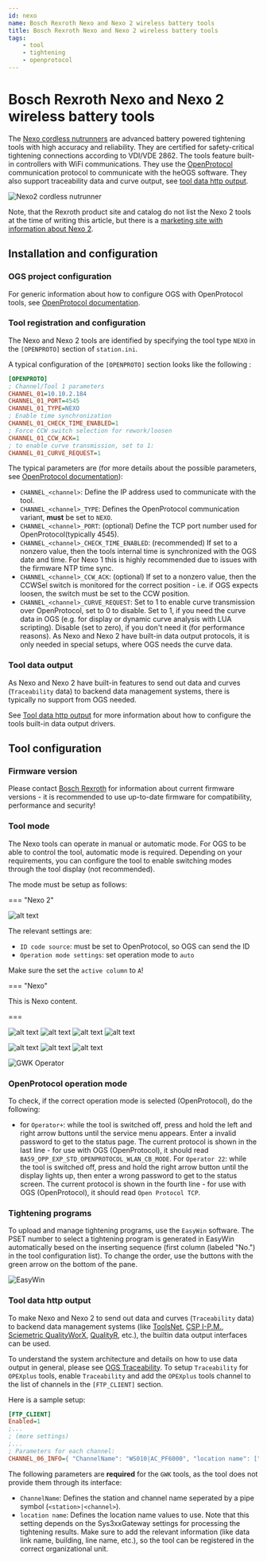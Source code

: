 ```yaml
---
id: nexo
name: Bosch Rexroth Nexo and Nexo 2 wireless battery tools
title: Bosch Rexroth Nexo and Nexo 2 wireless battery tools
tags:
    - tool
    - tightening
    - openprotocol
---
```


# Bosch Rexroth Nexo and Nexo 2 wireless battery tools

The [Nexo cordless nutrunners](https://store.boschrexroth.com/Schraubtechnik/Funkakkuschrauber-Nexo) are advanced battery powered tightening tools with high accuracy and reliability. They are certified for safety-critical tightening connections according to VDI/VDE 2862. The tools feature built-in controllers with WiFi communications. They use the [OpenProtocol](../README.md) communication protocol to communicate with the heOGS software. They also support traceability data and curve output, see [tool data http output](#tool-data-http-output).

![Nexo2 cordless nutrunner](resources/nexo2.jpg)

Note, that the Rexroth product site and catalog do not list the Nexo 2 tools at the time of writing this article, but there is a [marketing site with information about Nexo 2](https://www.boschrexroth.com/en/us/products/product-groups/tightening-technology/topics/cordless-nutrunner-nexo/).

## Installation and configuration

### OGS project configuration

For generic information about how to configure OGS with OpenProtocol tools, see  [OpenProtocol documentation](../README.md).

### Tool registration and configuration

The Nexo and Nexo 2 tools are identified by specifying the tool type `NEXO` in the `[OPENPROTO]` section of `station.ini`. 

A typical configuration of the `[OPENPROTO]` section looks like the following :

``` ini
[OPENPROTO]
; Channel/Tool 1 parameters
CHANNEL_01=10.10.2.184
CHANNEL_01_PORT=4545
CHANNEL_01_TYPE=NEXO
; Enable time synchronization 
CHANNEL_01_CHECK_TIME_ENABLED=1
; Force CCW switch selection for rework/loosen
CHANNEL_01_CCW_ACK=1
; to enable curve transmission, set to 1:
CHANNEL_01_CURVE_REQUEST=1
```

The typical parameters are (for more details about the possible parameters, see [OpenProtocol documentation](../README.md)):

- `CHANNEL_<channel>`: Define the IP address used to communicate with the tool.
- `CHANNEL_<channel>_TYPE`: Defines the OpenProtocol communication variant, **must** be set to `NEXO`.
- `CHANNEL_<channel>_PORT`: (optional) Define the TCP port number used for OpenProtocol(typically 4545).
- `CHANNEL_<channel>_CHECK_TIME_ENABLED`: (recommended) If set to a nonzero value, then the tools internal time is synchronized with the OGS date and time. For Nexo 1 this is highly recommended due to issues with the firmware NTP time sync.
- `CHANNEL_<channel>_CCW_ACK`: (optional) If set to a nonzero value, then the CCWSel switch is monitored for
the correct position - i.e. if OGS expects loosen, the switch must be set to the CCW position.
- `CHANNEL_<channel>_CURVE_REQUEST`: Set to 1 to enable curve transmission over OpenProtocol, set to 0 to disable. Set to 1, if you need the curve data in OGS (e.g. for display or dynamic curve analysis with LUA scripting). Disable (set to zero), if you don't need it (for performance reasons). As Nexo and Nexo 2 have built-in data output protocols, it is only needed in special setups, where OGS needs the curve data.

### Tool data output

As Nexo and Nexo 2 have built-in features to send out data and curves (`Traceability` data) to backend data management systems, there is typically no support from OGS needed. 

See [Tool data http output](#tool-data-http-output) for more information about how to configure the tools built-in data output drivers.

## Tool configuration

### Firmware version

Please contact [Bosch Rexroth](https://www.boschrexroth.com) for information about current firmware versions - it is recommended to use up-to-date firmware for compatibility, performance and security!

### Tool mode

The Nexo tools can operate in manual or automatic mode. For OGS to be able to control the tool, automatic mode is required. Depending on your requirements, you can configure the tool to enable switching modes through the tool display (not recommended).

The mode must be setup as follows:

=== "Nexo 2"

![alt text](resources/nexo2-mode-simple.png)

The relevant settings are:

- `ID code source`: must be set to OpenProtocol, so OGS can send the ID
- `Operation mode settings`: set operation mode to `auto`

Make sure the set the `active column` to `A`!

=== "Nexo"

This is Nexo content.

===



![alt text](resources/nexo2-mode-scanner.png)
![alt text](resources/nexo2-openprotocol.png)
![alt text](resources/nexo2-plc-table-1.png)
![alt text](resources/nexo2-plc-table-2.png)


![alt text](resources/nexo2-http-output.png)
![alt text](resources/nexo2-http-data.png)
![alt text](resources/nexo2-http-storage.png)



![GWK Operator](./resources/gwk-operator.png)



### OpenProtocol operation mode

To check, if the correct operation mode is selected (OpenProtocol), do the following:

- for `Operator+`: while the tool is switched off, press and hold the left and right arrow buttons until the service menu appears. Enter a invalid password to get to the status page. The current protocol is shown in the last line - for use with OGS (OpenProtocol), it should read `BA59_OPP_EXP_STD_OPENPROTOCOL_WLAN_CB_MODE`.
For `Operator 22`: while the tool is switched off, press and hold the right arrow button until the display lights up, then enter a wrong password to get to the status screen. The current protocol is shown in the fourth line - for use with OGS (OpenProtocol), it should read `Open Protocol TCP`.

### Tightening programs

To upload and manage tightening programs, use the `EasyWin` software. The PSET number to select a tightening program is generated in EasyWin automatically besed on the inserting sequence (first column (labeled "No.") in the tool configuration list). To change the order, use the buttons with the green arrow on the bottom of the pane.

![EasyWin](./resources/opex-easywin.png)






### Tool data http output

To make Nexo and Nexo 2 to send out data and curves (`Traceability` data) to backend data management systems (like [ToolsNet](https://www.atlascopco.com/en-us/itba/products/assembly-solutions/software-solutions/toolsnet-8-sku4531), [CSP I-P.M.](https://www.csp-sw.com/quality-management-software-solutions/error-prevention-with-ipm/), [Sciemetric QualityWorX](https://www.sciemetric.com/data-intelligence/qualityworx-data-collection), [QualityR](https://www.haller-erne.de/qualityr-web/), etc.), the builtin data output interfaces can be used. 

To understand the system architecture and details on how to use data output in general, please see [OGS Traceability](../dataoutput/traceability.md). To setup `Traceability` for `OPEXplus` tools, enable `Traceability` and add the `OPEXplus` tools channel to the list of channels in the `[FTP_CLIENT]` section.

Here is a sample setup:

```ini
[FTP_CLIENT]
Enabled=1
;... 
; (more settings)
;...
; Parameters for each channel:
CHANNEL_06_INFO={ "ChannelName": "WS010|AC_PF6000", "location name": ["Tool", "Line 2", "WS010", "default", "", "", ""] }
```

The following parameters are **required** for the `GWK` tools, as the tool does not provide them through its interface:

- `ChannelName`: Defines the station and channel name seperated by a pipe symbol (`<station>|<channel>`).
- `location name`: Defines the location name values to use. Note that this setting depends on the Sys3xxGateway settings for processing the tightening results. Make sure to add the relevant information (like data link name, building, line name, etc.), so the tool can be registered in the correct organizational unit.

